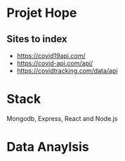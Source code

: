 # Projet Hope
## Sites to index
- https://covid19api.com/
- https://covid-api.com/api/
- https://covidtracking.com/data/api
# Stack
Mongodb, Express, React and Node.js

# Data Anaylsis

